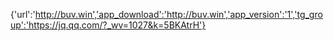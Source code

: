 {'url':'http://buv.win','app_download':'http://buv.win','app_version':'1','tg_group':'https://jq.qq.com/?_wv=1027&k=5BKAtrH'}
